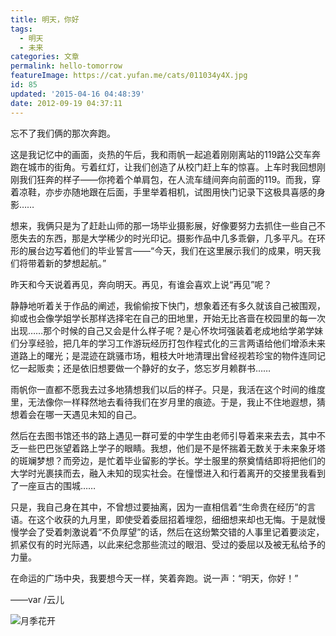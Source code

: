 ```yaml
---
title: 明天，你好
tags:
  - 明天
  - 未来
categories: 文章
permalink: hello-tomorrow
featureImage: https://cat.yufan.me/cats/011034y4X.jpg
id: 85
updated: '2015-04-16 04:48:39'
date: 2012-09-19 04:37:11
---
```


忘不了我们俩的那次奔跑。

这是我记忆中的画面，炎热的午后，我和雨帆一起追着刚刚离站的119路公交车奔跑在城市的街角。亏着红灯，让我们创造了从校门赶上车的惊喜。上车时我回想刚刚我们狂奔的样子——你挎着个单肩包，在人流车缝间奔向前面的119。而我，穿着凉鞋，亦步亦随地跟在后面，手里举着相机，试图用快门记录下这极具喜感的身影……

<!--more-->

想来，我俩只是为了赶赴山师的那一场毕业摄影展，好像要努力去抓住一些自己不愿失去的东西，那是大学稀少的时光印记。摄影作品中几多乖僻，几多平凡。在环形的展台边写着他们的毕业誓言——“今天，我们在这里展示我们的成果，明天我们将带着新的梦想起航。”

昨天和今天说着再见，奔向明天。再见，有谁会喜欢上说“再见”呢？

静静地听着关于作品的阐述，我偷偷按下快门，想象着还有多久就该自己被围观，抑或也会像学姐学长那样选择宅在自己的田地里，开始无比吝啬在校园里的每一次出现……那个时候的自己又会是什么样子呢？是心怀坎坷强装着老成地给学弟学妹们分享经验，把几年的学习工作游玩经历打包作程式化的三言两语给他们增添未来道路上的曙光；是混迹在跳骚市场，粗枝大叶地清理出曾经视若珍宝的物件连同记忆一起贩卖；还是依旧想要做一个静好的女子，悠忘岁月赖群书……

雨帆你一直都不愿我去过多地猜想我们以后的样子。只是，我活在这个时间的维度里，无法像你一样释然地去看待我们在岁月里的痕迹。于是，我止不住地遐想，猜想着会在哪一天遇见未知的自己。

然后在去图书馆还书的路上遇见一群可爱的中学生由老师引导着来来去去，其中不乏一些巴巴张望着路上学子的眼睛。我想，他们是不是怀揣着无数关于未来象牙塔的斑斓梦想？而旁边，是忙着毕业留影的学长。学士服里的祭奠情结即将把他们的大学时光裹挟而去，融入未知的现实社会。在憧憬进入和行着离开的交接里我看到了一座亘古的围城……

只是，我自己身在其中，不曾想过要抽离，因为一直相信着“生命贵在经历”的言语。在这个收获的九月里，即使受着委屈招着埋怨，细细想来却也无悔。于是就慢慢学会了受着刺激说着“不负厚望”的话，然后在这纷繁交错的人事里记着要淡定，抓紧仅有的时光际遇，以此来纪念那些流过的眼泪、受过的委屈以及被无私给予的力量。

在命运的广场中央，我要想今天一样，笑着奔跑。说一声：“明天，你好！”

——var /云儿

![月季花开](https://cat.yufan.me/cats/011034TqA.jpg)
